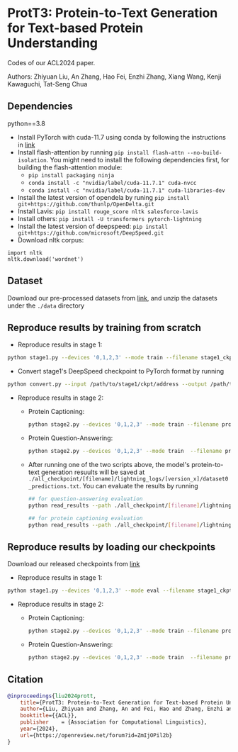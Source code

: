 # ProtT3: Protein-to-Text Generation for Text-based Protein Understanding

Codes of our ACL2024 paper.

Authors: Zhiyuan Liu, An Zhang, Hao Fei, Enzhi Zhang, Xiang Wang, Kenji Kawaguchi, Tat-Seng Chua


## Dependencies

python==3.8

* Install PyTorch with cuda-11.7 using conda by following the instructions in [link](https://pytorch.org/get-started/locally/)
* Install flash-attention by running `pip install flash-attn --no-build-isolation`. You might need to install the following dependencies first, for building the flash-attention module:
    * `pip install packaging ninja`
    * `conda install -c "nvidia/label/cuda-11.7.1" cuda-nvcc`
    * `conda install -c "nvidia/label/cuda-11.7.1" cuda-libraries-dev`
* Install the latest version of opendela by runing `pip install git+https://github.com/thunlp/OpenDelta.git`
* Install Lavis: `pip install rouge_score nltk salesforce-lavis`
* Install others: `pip install -U transformers pytorch-lightning`
* Install the latest version of deepspeed: `pip install git+https://github.com/microsoft/DeepSpeed.git`
* Download nltk corpus:
```
import nltk
nltk.download('wordnet')
```

## Dataset

Download our pre-processed datasets from [link](https://osf.io/23azs/?view_only=185575515e714f4798499bf06513a730), and unzip the datasets under the `./data` directory

## Reproduce results by training from scratch

* Reproduce results in stage 1:

```sh
python stage1.py --devices '0,1,2,3' --mode train --filename stage1_ckpt --num_query_token 8 --plm_name "facebook/esm2_t30_150M_UR50D" --save_every_n_epochs 10 --batch_size 32 --precision 'bf16-mixed' --num_workers 8
```

* Convert stage1's DeepSpeed checkpoint to PyTorch format by running

```sh
python convert.py --input /path/to/stage1/ckpt/address --output /path/to/ckpt/saving/address
```

* Reproduce results in stage 2:

    * Protein Captioning:

        ```sh
        python stage2.py --devices '0,1,2,3' --mode train --filename protein_captioning_swiss_dataset --num_query_token 8  --save_every_n_epochs 10 --batch_size 32 --precision 'bf16-mixed' --num_workers 8 --llm_tune mid_lora --enable_flash --root './data/SwissProtV3' --stage1_path /path/to/ckpt/saving/address;
        ```

    * Protein Question-Answering:

        ```sh
        python stage2.py --devices '0,1,2,3' --mode train  --filename prot_qa --num_query_token 8  --save_every_n_epochs 10 --num_workers 8 --batch_size 128 --accumulate_grad_batches 1 --precision 'bf16-mixed'  --root "data/PDBDataset" --llm_tune mid_lora --prompt "Question: {} Answer:" --inference_batch 32 --max_inference_len 36  --stage1_path /path/to/ckpt/saving/address;
        ```

    * After running one of the two scripts above, the model's protein-to-text generation resuults will be saved at `./all_checkpoint/[filename]/lightning_logs/[version_x]/dataset0_predictions.txt`. You can evaluate the results by running

        ```sh 
        ## for question-answering evaluation
        python read_results --path ./all_checkpoint/[filename]/lightning_logs/[version_x]/dataset0_predictions.txt --qa_question 
        
        ## for protein captioning evaluation
        python read_results --path ./all_checkpoint/[filename]/lightning_logs/[version_x]/dataset0_predictions.txt 
        ```

## Reproduce results by loading our checkpoints

Download our released checkpoints from [link](https://osf.io/23azs/?view_only=185575515e714f4798499bf06513a730)

* Reproduce results in stage 1:

```sh
python stage1.py --devices '0,1,2,3' --mode eval --filename stage1_ckpt --num_query_token 8 --plm_name "facebook/esm2_t30_150M_UR50D" --save_every_n_epochs 10 --batch_size 32 --precision 'bf16-mixed' --num_workers 8 --init_checkpoint /path/to/stage1.ckpt;
```

* Reproduce results in stage 2:

    * Protein Captioning:

        ```sh
        python stage2.py --devices '0,1,2,3' --mode train --filename protein_captioning_swiss_dataset --num_query_token 8  --save_every_n_epochs 10 --batch_size 32 --precision 'bf16-mixed' --num_workers 8 --llm_tune mid_lora --enable_flash --root './data/SwissProtV3' --init_checkpoint /path/to/swiss_ft.ckpt;
        ```

    * Protein Question-Answering:

        ```sh
        python stage2.py --devices '0,1,2,3' --mode train  --filename prot_qa --num_query_token 8  --save_every_n_epochs 10 --num_workers 8 --batch_size 128 --accumulate_grad_batches 1 --precision 'bf16-mixed'  --root "data/PDBDataset" --llm_tune mid_lora --prompt "Question: {} Answer:" --inference_batch 32 --max_inference_len 36  --init_checkpoint /path/to/pdbqa_ft.ckpt;
        ```


## Citation

```bib
@inproceedings{liu2024prott,
    title={ProtT3: Protein-to-Text Generation for Text-based Protein Understanding},
    author={Liu, Zhiyuan and Zhang, An and Fei, Hao and Zhang, Enzhi and Wang, Xiang and Kawaguchi, Kenji and Chua, Tat-Seng},
    booktitle={{ACL}},
    publisher    = {Association for Computational Linguistics},
    year={2024},
    url={https://openreview.net/forum?id=ZmIjOPil2b}
}
```

